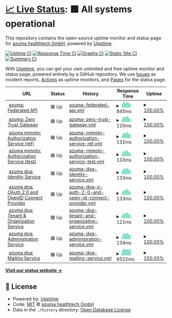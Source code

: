 # [📈 Live Status](https://status.pie.azuma-health.tech): <!--live status--> **🟩 All systems operational**

This repository contains the open-source uptime monitor and status page for [azuma healthtech GmbH](https://status.pie.azuma-health.tech), powered by [Upptime](https://github.com/upptime/upptime).

[![Uptime CI](https://github.com/azuma-healthtech/uptime-pie/workflows/Uptime%20CI/badge.svg)](https://github.com/azuma-healthtech/uptime-pie/actions?query=workflow%3A%22Uptime+CI%22)
[![Response Time CI](https://github.com/azuma-healthtech/uptime-pie/workflows/Response%20Time%20CI/badge.svg)](https://github.com/azuma-healthtech/uptime-pie/actions?query=workflow%3A%22Response+Time+CI%22)
[![Graphs CI](https://github.com/azuma-healthtech/uptime-pie/workflows/Graphs%20CI/badge.svg)](https://github.com/azuma-healthtech/uptime-pie/actions?query=workflow%3A%22Graphs+CI%22)
[![Static Site CI](https://github.com/azuma-healthtech/uptime-pie/workflows/Static%20Site%20CI/badge.svg)](https://github.com/azuma-healthtech/uptime-pie/actions?query=workflow%3A%22Static+Site+CI%22)
[![Summary CI](https://github.com/azuma-healthtech/uptime-pie/workflows/Summary%20CI/badge.svg)](https://github.com/azuma-healthtech/uptime-pie/actions?query=workflow%3A%22Summary+CI%22)

With [Upptime](https://upptime.js.org), you can get your own unlimited and free uptime monitor and status page, powered entirely by a GitHub repository. We use [Issues](https://github.com/azuma-healthtech/uptime-pie/issues) as incident reports, [Actions](https://github.com/azuma-healthtech/uptime-pie/actions) as uptime monitors, and [Pages](https://status.pie.azuma-health.tech) for the status page.

<!--start: status pages-->
<!-- This summary is generated by Upptime (https://github.com/upptime/upptime) -->
<!-- Do not edit this manually, your changes will be overwritten -->
<!-- prettier-ignore -->
| URL | Status | History | Response Time | Uptime |
| --- | ------ | ------- | ------------- | ------ |
| <img alt="" src="https://icons.duckduckgo.com/ip3/pie.azuma-health.tech.ico" height="13"> [azuma: Federated API](https://pie.azuma-health.tech/health/doa-gateway) | 🟩 Up | [azuma-federated-api.yml](https://github.com/azuma-healthtech-public/uptime-pie/commits/HEAD/history/azuma-federated-api.yml) | <details><summary><img alt="Response time graph" src="./graphs/azuma-federated-api/response-time-week.png" height="20"> 845ms</summary><br><a href="https://status.pie.azuma-health.tech/history/azuma-federated-api"><img alt="Response time 628" src="https://img.shields.io/endpoint?url=https%3A%2F%2Fraw.githubusercontent.com%2Fazuma-healthtech-public%2Fuptime-pie%2FHEAD%2Fapi%2Fazuma-federated-api%2Fresponse-time.json"></a><br><a href="https://status.pie.azuma-health.tech/history/azuma-federated-api"><img alt="24-hour response time 648" src="https://img.shields.io/endpoint?url=https%3A%2F%2Fraw.githubusercontent.com%2Fazuma-healthtech-public%2Fuptime-pie%2FHEAD%2Fapi%2Fazuma-federated-api%2Fresponse-time-day.json"></a><br><a href="https://status.pie.azuma-health.tech/history/azuma-federated-api"><img alt="7-day response time 845" src="https://img.shields.io/endpoint?url=https%3A%2F%2Fraw.githubusercontent.com%2Fazuma-healthtech-public%2Fuptime-pie%2FHEAD%2Fapi%2Fazuma-federated-api%2Fresponse-time-week.json"></a><br><a href="https://status.pie.azuma-health.tech/history/azuma-federated-api"><img alt="30-day response time 821" src="https://img.shields.io/endpoint?url=https%3A%2F%2Fraw.githubusercontent.com%2Fazuma-healthtech-public%2Fuptime-pie%2FHEAD%2Fapi%2Fazuma-federated-api%2Fresponse-time-month.json"></a><br><a href="https://status.pie.azuma-health.tech/history/azuma-federated-api"><img alt="1-year response time 697" src="https://img.shields.io/endpoint?url=https%3A%2F%2Fraw.githubusercontent.com%2Fazuma-healthtech-public%2Fuptime-pie%2FHEAD%2Fapi%2Fazuma-federated-api%2Fresponse-time-year.json"></a></details> | <details><summary><a href="https://status.pie.azuma-health.tech/history/azuma-federated-api">100.00%</a></summary><a href="https://status.pie.azuma-health.tech/history/azuma-federated-api"><img alt="All-time uptime 99.99%" src="https://img.shields.io/endpoint?url=https%3A%2F%2Fraw.githubusercontent.com%2Fazuma-healthtech-public%2Fuptime-pie%2FHEAD%2Fapi%2Fazuma-federated-api%2Fuptime.json"></a><br><a href="https://status.pie.azuma-health.tech/history/azuma-federated-api"><img alt="24-hour uptime 100.00%" src="https://img.shields.io/endpoint?url=https%3A%2F%2Fraw.githubusercontent.com%2Fazuma-healthtech-public%2Fuptime-pie%2FHEAD%2Fapi%2Fazuma-federated-api%2Fuptime-day.json"></a><br><a href="https://status.pie.azuma-health.tech/history/azuma-federated-api"><img alt="7-day uptime 100.00%" src="https://img.shields.io/endpoint?url=https%3A%2F%2Fraw.githubusercontent.com%2Fazuma-healthtech-public%2Fuptime-pie%2FHEAD%2Fapi%2Fazuma-federated-api%2Fuptime-week.json"></a><br><a href="https://status.pie.azuma-health.tech/history/azuma-federated-api"><img alt="30-day uptime 100.00%" src="https://img.shields.io/endpoint?url=https%3A%2F%2Fraw.githubusercontent.com%2Fazuma-healthtech-public%2Fuptime-pie%2FHEAD%2Fapi%2Fazuma-federated-api%2Fuptime-month.json"></a><br><a href="https://status.pie.azuma-health.tech/history/azuma-federated-api"><img alt="1-year uptime 99.98%" src="https://img.shields.io/endpoint?url=https%3A%2F%2Fraw.githubusercontent.com%2Fazuma-healthtech-public%2Fuptime-pie%2FHEAD%2Fapi%2Fazuma-federated-api%2Fuptime-year.json"></a></details>
| <img alt="" src="https://icons.duckduckgo.com/ip3/pie.azuma-health.tech.ico" height="13"> [azuma: Zero Trust Gateway](https://pie.azuma-health.tech/health/gateway) | 🟩 Up | [azuma-zero-trust-gateway.yml](https://github.com/azuma-healthtech-public/uptime-pie/commits/HEAD/history/azuma-zero-trust-gateway.yml) | <details><summary><img alt="Response time graph" src="./graphs/azuma-zero-trust-gateway/response-time-week.png" height="20"> 120ms</summary><br><a href="https://status.pie.azuma-health.tech/history/azuma-zero-trust-gateway"><img alt="Response time 108" src="https://img.shields.io/endpoint?url=https%3A%2F%2Fraw.githubusercontent.com%2Fazuma-healthtech-public%2Fuptime-pie%2FHEAD%2Fapi%2Fazuma-zero-trust-gateway%2Fresponse-time.json"></a><br><a href="https://status.pie.azuma-health.tech/history/azuma-zero-trust-gateway"><img alt="24-hour response time 92" src="https://img.shields.io/endpoint?url=https%3A%2F%2Fraw.githubusercontent.com%2Fazuma-healthtech-public%2Fuptime-pie%2FHEAD%2Fapi%2Fazuma-zero-trust-gateway%2Fresponse-time-day.json"></a><br><a href="https://status.pie.azuma-health.tech/history/azuma-zero-trust-gateway"><img alt="7-day response time 120" src="https://img.shields.io/endpoint?url=https%3A%2F%2Fraw.githubusercontent.com%2Fazuma-healthtech-public%2Fuptime-pie%2FHEAD%2Fapi%2Fazuma-zero-trust-gateway%2Fresponse-time-week.json"></a><br><a href="https://status.pie.azuma-health.tech/history/azuma-zero-trust-gateway"><img alt="30-day response time 120" src="https://img.shields.io/endpoint?url=https%3A%2F%2Fraw.githubusercontent.com%2Fazuma-healthtech-public%2Fuptime-pie%2FHEAD%2Fapi%2Fazuma-zero-trust-gateway%2Fresponse-time-month.json"></a><br><a href="https://status.pie.azuma-health.tech/history/azuma-zero-trust-gateway"><img alt="1-year response time 113" src="https://img.shields.io/endpoint?url=https%3A%2F%2Fraw.githubusercontent.com%2Fazuma-healthtech-public%2Fuptime-pie%2FHEAD%2Fapi%2Fazuma-zero-trust-gateway%2Fresponse-time-year.json"></a></details> | <details><summary><a href="https://status.pie.azuma-health.tech/history/azuma-zero-trust-gateway">100.00%</a></summary><a href="https://status.pie.azuma-health.tech/history/azuma-zero-trust-gateway"><img alt="All-time uptime 99.99%" src="https://img.shields.io/endpoint?url=https%3A%2F%2Fraw.githubusercontent.com%2Fazuma-healthtech-public%2Fuptime-pie%2FHEAD%2Fapi%2Fazuma-zero-trust-gateway%2Fuptime.json"></a><br><a href="https://status.pie.azuma-health.tech/history/azuma-zero-trust-gateway"><img alt="24-hour uptime 100.00%" src="https://img.shields.io/endpoint?url=https%3A%2F%2Fraw.githubusercontent.com%2Fazuma-healthtech-public%2Fuptime-pie%2FHEAD%2Fapi%2Fazuma-zero-trust-gateway%2Fuptime-day.json"></a><br><a href="https://status.pie.azuma-health.tech/history/azuma-zero-trust-gateway"><img alt="7-day uptime 100.00%" src="https://img.shields.io/endpoint?url=https%3A%2F%2Fraw.githubusercontent.com%2Fazuma-healthtech-public%2Fuptime-pie%2FHEAD%2Fapi%2Fazuma-zero-trust-gateway%2Fuptime-week.json"></a><br><a href="https://status.pie.azuma-health.tech/history/azuma-zero-trust-gateway"><img alt="30-day uptime 100.00%" src="https://img.shields.io/endpoint?url=https%3A%2F%2Fraw.githubusercontent.com%2Fazuma-healthtech-public%2Fuptime-pie%2FHEAD%2Fapi%2Fazuma-zero-trust-gateway%2Fuptime-month.json"></a><br><a href="https://status.pie.azuma-health.tech/history/azuma-zero-trust-gateway"><img alt="1-year uptime 99.98%" src="https://img.shields.io/endpoint?url=https%3A%2F%2Fraw.githubusercontent.com%2Fazuma-healthtech-public%2Fuptime-pie%2FHEAD%2Fapi%2Fazuma-zero-trust-gateway%2Fuptime-year.json"></a></details>
| <img alt="" src="https://icons.duckduckgo.com/ip3/pie.azuma-health.tech.ico" height="13"> [azuma mimoto: Authorization Service (ref)](https://pie.azuma-health.tech/health/mimoto-auth-ref) | 🟩 Up | [azuma-mimoto-authorization-service-ref.yml](https://github.com/azuma-healthtech-public/uptime-pie/commits/HEAD/history/azuma-mimoto-authorization-service-ref.yml) | <details><summary><img alt="Response time graph" src="./graphs/azuma-mimoto-authorization-service-ref/response-time-week.png" height="20"> 132ms</summary><br><a href="https://status.pie.azuma-health.tech/history/azuma-mimoto-authorization-service-ref"><img alt="Response time 119" src="https://img.shields.io/endpoint?url=https%3A%2F%2Fraw.githubusercontent.com%2Fazuma-healthtech-public%2Fuptime-pie%2FHEAD%2Fapi%2Fazuma-mimoto-authorization-service-ref%2Fresponse-time.json"></a><br><a href="https://status.pie.azuma-health.tech/history/azuma-mimoto-authorization-service-ref"><img alt="24-hour response time 110" src="https://img.shields.io/endpoint?url=https%3A%2F%2Fraw.githubusercontent.com%2Fazuma-healthtech-public%2Fuptime-pie%2FHEAD%2Fapi%2Fazuma-mimoto-authorization-service-ref%2Fresponse-time-day.json"></a><br><a href="https://status.pie.azuma-health.tech/history/azuma-mimoto-authorization-service-ref"><img alt="7-day response time 132" src="https://img.shields.io/endpoint?url=https%3A%2F%2Fraw.githubusercontent.com%2Fazuma-healthtech-public%2Fuptime-pie%2FHEAD%2Fapi%2Fazuma-mimoto-authorization-service-ref%2Fresponse-time-week.json"></a><br><a href="https://status.pie.azuma-health.tech/history/azuma-mimoto-authorization-service-ref"><img alt="30-day response time 133" src="https://img.shields.io/endpoint?url=https%3A%2F%2Fraw.githubusercontent.com%2Fazuma-healthtech-public%2Fuptime-pie%2FHEAD%2Fapi%2Fazuma-mimoto-authorization-service-ref%2Fresponse-time-month.json"></a><br><a href="https://status.pie.azuma-health.tech/history/azuma-mimoto-authorization-service-ref"><img alt="1-year response time 126" src="https://img.shields.io/endpoint?url=https%3A%2F%2Fraw.githubusercontent.com%2Fazuma-healthtech-public%2Fuptime-pie%2FHEAD%2Fapi%2Fazuma-mimoto-authorization-service-ref%2Fresponse-time-year.json"></a></details> | <details><summary><a href="https://status.pie.azuma-health.tech/history/azuma-mimoto-authorization-service-ref">100.00%</a></summary><a href="https://status.pie.azuma-health.tech/history/azuma-mimoto-authorization-service-ref"><img alt="All-time uptime 99.99%" src="https://img.shields.io/endpoint?url=https%3A%2F%2Fraw.githubusercontent.com%2Fazuma-healthtech-public%2Fuptime-pie%2FHEAD%2Fapi%2Fazuma-mimoto-authorization-service-ref%2Fuptime.json"></a><br><a href="https://status.pie.azuma-health.tech/history/azuma-mimoto-authorization-service-ref"><img alt="24-hour uptime 100.00%" src="https://img.shields.io/endpoint?url=https%3A%2F%2Fraw.githubusercontent.com%2Fazuma-healthtech-public%2Fuptime-pie%2FHEAD%2Fapi%2Fazuma-mimoto-authorization-service-ref%2Fuptime-day.json"></a><br><a href="https://status.pie.azuma-health.tech/history/azuma-mimoto-authorization-service-ref"><img alt="7-day uptime 100.00%" src="https://img.shields.io/endpoint?url=https%3A%2F%2Fraw.githubusercontent.com%2Fazuma-healthtech-public%2Fuptime-pie%2FHEAD%2Fapi%2Fazuma-mimoto-authorization-service-ref%2Fuptime-week.json"></a><br><a href="https://status.pie.azuma-health.tech/history/azuma-mimoto-authorization-service-ref"><img alt="30-day uptime 100.00%" src="https://img.shields.io/endpoint?url=https%3A%2F%2Fraw.githubusercontent.com%2Fazuma-healthtech-public%2Fuptime-pie%2FHEAD%2Fapi%2Fazuma-mimoto-authorization-service-ref%2Fuptime-month.json"></a><br><a href="https://status.pie.azuma-health.tech/history/azuma-mimoto-authorization-service-ref"><img alt="1-year uptime 99.98%" src="https://img.shields.io/endpoint?url=https%3A%2F%2Fraw.githubusercontent.com%2Fazuma-healthtech-public%2Fuptime-pie%2FHEAD%2Fapi%2Fazuma-mimoto-authorization-service-ref%2Fuptime-year.json"></a></details>
| <img alt="" src="https://icons.duckduckgo.com/ip3/pie.azuma-health.tech.ico" height="13"> [azuma mimoto: Authorization Service (test)](https://pie.azuma-health.tech/health/mimoto-auth-test) | 🟩 Up | [azuma-mimoto-authorization-service-test.yml](https://github.com/azuma-healthtech-public/uptime-pie/commits/HEAD/history/azuma-mimoto-authorization-service-test.yml) | <details><summary><img alt="Response time graph" src="./graphs/azuma-mimoto-authorization-service-test/response-time-week.png" height="20"> 133ms</summary><br><a href="https://status.pie.azuma-health.tech/history/azuma-mimoto-authorization-service-test"><img alt="Response time 120" src="https://img.shields.io/endpoint?url=https%3A%2F%2Fraw.githubusercontent.com%2Fazuma-healthtech-public%2Fuptime-pie%2FHEAD%2Fapi%2Fazuma-mimoto-authorization-service-test%2Fresponse-time.json"></a><br><a href="https://status.pie.azuma-health.tech/history/azuma-mimoto-authorization-service-test"><img alt="24-hour response time 103" src="https://img.shields.io/endpoint?url=https%3A%2F%2Fraw.githubusercontent.com%2Fazuma-healthtech-public%2Fuptime-pie%2FHEAD%2Fapi%2Fazuma-mimoto-authorization-service-test%2Fresponse-time-day.json"></a><br><a href="https://status.pie.azuma-health.tech/history/azuma-mimoto-authorization-service-test"><img alt="7-day response time 133" src="https://img.shields.io/endpoint?url=https%3A%2F%2Fraw.githubusercontent.com%2Fazuma-healthtech-public%2Fuptime-pie%2FHEAD%2Fapi%2Fazuma-mimoto-authorization-service-test%2Fresponse-time-week.json"></a><br><a href="https://status.pie.azuma-health.tech/history/azuma-mimoto-authorization-service-test"><img alt="30-day response time 138" src="https://img.shields.io/endpoint?url=https%3A%2F%2Fraw.githubusercontent.com%2Fazuma-healthtech-public%2Fuptime-pie%2FHEAD%2Fapi%2Fazuma-mimoto-authorization-service-test%2Fresponse-time-month.json"></a><br><a href="https://status.pie.azuma-health.tech/history/azuma-mimoto-authorization-service-test"><img alt="1-year response time 127" src="https://img.shields.io/endpoint?url=https%3A%2F%2Fraw.githubusercontent.com%2Fazuma-healthtech-public%2Fuptime-pie%2FHEAD%2Fapi%2Fazuma-mimoto-authorization-service-test%2Fresponse-time-year.json"></a></details> | <details><summary><a href="https://status.pie.azuma-health.tech/history/azuma-mimoto-authorization-service-test">100.00%</a></summary><a href="https://status.pie.azuma-health.tech/history/azuma-mimoto-authorization-service-test"><img alt="All-time uptime 99.99%" src="https://img.shields.io/endpoint?url=https%3A%2F%2Fraw.githubusercontent.com%2Fazuma-healthtech-public%2Fuptime-pie%2FHEAD%2Fapi%2Fazuma-mimoto-authorization-service-test%2Fuptime.json"></a><br><a href="https://status.pie.azuma-health.tech/history/azuma-mimoto-authorization-service-test"><img alt="24-hour uptime 100.00%" src="https://img.shields.io/endpoint?url=https%3A%2F%2Fraw.githubusercontent.com%2Fazuma-healthtech-public%2Fuptime-pie%2FHEAD%2Fapi%2Fazuma-mimoto-authorization-service-test%2Fuptime-day.json"></a><br><a href="https://status.pie.azuma-health.tech/history/azuma-mimoto-authorization-service-test"><img alt="7-day uptime 100.00%" src="https://img.shields.io/endpoint?url=https%3A%2F%2Fraw.githubusercontent.com%2Fazuma-healthtech-public%2Fuptime-pie%2FHEAD%2Fapi%2Fazuma-mimoto-authorization-service-test%2Fuptime-week.json"></a><br><a href="https://status.pie.azuma-health.tech/history/azuma-mimoto-authorization-service-test"><img alt="30-day uptime 100.00%" src="https://img.shields.io/endpoint?url=https%3A%2F%2Fraw.githubusercontent.com%2Fazuma-healthtech-public%2Fuptime-pie%2FHEAD%2Fapi%2Fazuma-mimoto-authorization-service-test%2Fuptime-month.json"></a><br><a href="https://status.pie.azuma-health.tech/history/azuma-mimoto-authorization-service-test"><img alt="1-year uptime 99.98%" src="https://img.shields.io/endpoint?url=https%3A%2F%2Fraw.githubusercontent.com%2Fazuma-healthtech-public%2Fuptime-pie%2FHEAD%2Fapi%2Fazuma-mimoto-authorization-service-test%2Fuptime-year.json"></a></details>
| <img alt="" src="https://icons.duckduckgo.com/ip3/pie.azuma-health.tech.ico" height="13"> [azuma doa: Identity Service](https://pie.azuma-health.tech/health/doa-idp) | 🟩 Up | [azuma-doa-identity-service.yml](https://github.com/azuma-healthtech-public/uptime-pie/commits/HEAD/history/azuma-doa-identity-service.yml) | <details><summary><img alt="Response time graph" src="./graphs/azuma-doa-identity-service/response-time-week.png" height="20"> 133ms</summary><br><a href="https://status.pie.azuma-health.tech/history/azuma-doa-identity-service"><img alt="Response time 119" src="https://img.shields.io/endpoint?url=https%3A%2F%2Fraw.githubusercontent.com%2Fazuma-healthtech-public%2Fuptime-pie%2FHEAD%2Fapi%2Fazuma-doa-identity-service%2Fresponse-time.json"></a><br><a href="https://status.pie.azuma-health.tech/history/azuma-doa-identity-service"><img alt="24-hour response time 99" src="https://img.shields.io/endpoint?url=https%3A%2F%2Fraw.githubusercontent.com%2Fazuma-healthtech-public%2Fuptime-pie%2FHEAD%2Fapi%2Fazuma-doa-identity-service%2Fresponse-time-day.json"></a><br><a href="https://status.pie.azuma-health.tech/history/azuma-doa-identity-service"><img alt="7-day response time 133" src="https://img.shields.io/endpoint?url=https%3A%2F%2Fraw.githubusercontent.com%2Fazuma-healthtech-public%2Fuptime-pie%2FHEAD%2Fapi%2Fazuma-doa-identity-service%2Fresponse-time-week.json"></a><br><a href="https://status.pie.azuma-health.tech/history/azuma-doa-identity-service"><img alt="30-day response time 135" src="https://img.shields.io/endpoint?url=https%3A%2F%2Fraw.githubusercontent.com%2Fazuma-healthtech-public%2Fuptime-pie%2FHEAD%2Fapi%2Fazuma-doa-identity-service%2Fresponse-time-month.json"></a><br><a href="https://status.pie.azuma-health.tech/history/azuma-doa-identity-service"><img alt="1-year response time 127" src="https://img.shields.io/endpoint?url=https%3A%2F%2Fraw.githubusercontent.com%2Fazuma-healthtech-public%2Fuptime-pie%2FHEAD%2Fapi%2Fazuma-doa-identity-service%2Fresponse-time-year.json"></a></details> | <details><summary><a href="https://status.pie.azuma-health.tech/history/azuma-doa-identity-service">100.00%</a></summary><a href="https://status.pie.azuma-health.tech/history/azuma-doa-identity-service"><img alt="All-time uptime 100.00%" src="https://img.shields.io/endpoint?url=https%3A%2F%2Fraw.githubusercontent.com%2Fazuma-healthtech-public%2Fuptime-pie%2FHEAD%2Fapi%2Fazuma-doa-identity-service%2Fuptime.json"></a><br><a href="https://status.pie.azuma-health.tech/history/azuma-doa-identity-service"><img alt="24-hour uptime 100.00%" src="https://img.shields.io/endpoint?url=https%3A%2F%2Fraw.githubusercontent.com%2Fazuma-healthtech-public%2Fuptime-pie%2FHEAD%2Fapi%2Fazuma-doa-identity-service%2Fuptime-day.json"></a><br><a href="https://status.pie.azuma-health.tech/history/azuma-doa-identity-service"><img alt="7-day uptime 100.00%" src="https://img.shields.io/endpoint?url=https%3A%2F%2Fraw.githubusercontent.com%2Fazuma-healthtech-public%2Fuptime-pie%2FHEAD%2Fapi%2Fazuma-doa-identity-service%2Fuptime-week.json"></a><br><a href="https://status.pie.azuma-health.tech/history/azuma-doa-identity-service"><img alt="30-day uptime 100.00%" src="https://img.shields.io/endpoint?url=https%3A%2F%2Fraw.githubusercontent.com%2Fazuma-healthtech-public%2Fuptime-pie%2FHEAD%2Fapi%2Fazuma-doa-identity-service%2Fuptime-month.json"></a><br><a href="https://status.pie.azuma-health.tech/history/azuma-doa-identity-service"><img alt="1-year uptime 99.99%" src="https://img.shields.io/endpoint?url=https%3A%2F%2Fraw.githubusercontent.com%2Fazuma-healthtech-public%2Fuptime-pie%2FHEAD%2Fapi%2Fazuma-doa-identity-service%2Fuptime-year.json"></a></details>
| <img alt="" src="https://icons.duckduckgo.com/ip3/pie.azuma-health.tech.ico" height="13"> [azuma doa: OAuth 2.0 and OpenID Connect Provider](https://pie.azuma-health.tech/health/doa-oidc) | 🟩 Up | [azuma-doa-o-auth-2-0-and-open-id-connect-provider.yml](https://github.com/azuma-healthtech-public/uptime-pie/commits/HEAD/history/azuma-doa-o-auth-2-0-and-open-id-connect-provider.yml) | <details><summary><img alt="Response time graph" src="./graphs/azuma-doa-o-auth-2-0-and-open-id-connect-provider/response-time-week.png" height="20"> 133ms</summary><br><a href="https://status.pie.azuma-health.tech/history/azuma-doa-o-auth-2-0-and-open-id-connect-provider"><img alt="Response time 118" src="https://img.shields.io/endpoint?url=https%3A%2F%2Fraw.githubusercontent.com%2Fazuma-healthtech-public%2Fuptime-pie%2FHEAD%2Fapi%2Fazuma-doa-o-auth-2-0-and-open-id-connect-provider%2Fresponse-time.json"></a><br><a href="https://status.pie.azuma-health.tech/history/azuma-doa-o-auth-2-0-and-open-id-connect-provider"><img alt="24-hour response time 99" src="https://img.shields.io/endpoint?url=https%3A%2F%2Fraw.githubusercontent.com%2Fazuma-healthtech-public%2Fuptime-pie%2FHEAD%2Fapi%2Fazuma-doa-o-auth-2-0-and-open-id-connect-provider%2Fresponse-time-day.json"></a><br><a href="https://status.pie.azuma-health.tech/history/azuma-doa-o-auth-2-0-and-open-id-connect-provider"><img alt="7-day response time 133" src="https://img.shields.io/endpoint?url=https%3A%2F%2Fraw.githubusercontent.com%2Fazuma-healthtech-public%2Fuptime-pie%2FHEAD%2Fapi%2Fazuma-doa-o-auth-2-0-and-open-id-connect-provider%2Fresponse-time-week.json"></a><br><a href="https://status.pie.azuma-health.tech/history/azuma-doa-o-auth-2-0-and-open-id-connect-provider"><img alt="30-day response time 137" src="https://img.shields.io/endpoint?url=https%3A%2F%2Fraw.githubusercontent.com%2Fazuma-healthtech-public%2Fuptime-pie%2FHEAD%2Fapi%2Fazuma-doa-o-auth-2-0-and-open-id-connect-provider%2Fresponse-time-month.json"></a><br><a href="https://status.pie.azuma-health.tech/history/azuma-doa-o-auth-2-0-and-open-id-connect-provider"><img alt="1-year response time 127" src="https://img.shields.io/endpoint?url=https%3A%2F%2Fraw.githubusercontent.com%2Fazuma-healthtech-public%2Fuptime-pie%2FHEAD%2Fapi%2Fazuma-doa-o-auth-2-0-and-open-id-connect-provider%2Fresponse-time-year.json"></a></details> | <details><summary><a href="https://status.pie.azuma-health.tech/history/azuma-doa-o-auth-2-0-and-open-id-connect-provider">100.00%</a></summary><a href="https://status.pie.azuma-health.tech/history/azuma-doa-o-auth-2-0-and-open-id-connect-provider"><img alt="All-time uptime 100.00%" src="https://img.shields.io/endpoint?url=https%3A%2F%2Fraw.githubusercontent.com%2Fazuma-healthtech-public%2Fuptime-pie%2FHEAD%2Fapi%2Fazuma-doa-o-auth-2-0-and-open-id-connect-provider%2Fuptime.json"></a><br><a href="https://status.pie.azuma-health.tech/history/azuma-doa-o-auth-2-0-and-open-id-connect-provider"><img alt="24-hour uptime 100.00%" src="https://img.shields.io/endpoint?url=https%3A%2F%2Fraw.githubusercontent.com%2Fazuma-healthtech-public%2Fuptime-pie%2FHEAD%2Fapi%2Fazuma-doa-o-auth-2-0-and-open-id-connect-provider%2Fuptime-day.json"></a><br><a href="https://status.pie.azuma-health.tech/history/azuma-doa-o-auth-2-0-and-open-id-connect-provider"><img alt="7-day uptime 100.00%" src="https://img.shields.io/endpoint?url=https%3A%2F%2Fraw.githubusercontent.com%2Fazuma-healthtech-public%2Fuptime-pie%2FHEAD%2Fapi%2Fazuma-doa-o-auth-2-0-and-open-id-connect-provider%2Fuptime-week.json"></a><br><a href="https://status.pie.azuma-health.tech/history/azuma-doa-o-auth-2-0-and-open-id-connect-provider"><img alt="30-day uptime 100.00%" src="https://img.shields.io/endpoint?url=https%3A%2F%2Fraw.githubusercontent.com%2Fazuma-healthtech-public%2Fuptime-pie%2FHEAD%2Fapi%2Fazuma-doa-o-auth-2-0-and-open-id-connect-provider%2Fuptime-month.json"></a><br><a href="https://status.pie.azuma-health.tech/history/azuma-doa-o-auth-2-0-and-open-id-connect-provider"><img alt="1-year uptime 99.99%" src="https://img.shields.io/endpoint?url=https%3A%2F%2Fraw.githubusercontent.com%2Fazuma-healthtech-public%2Fuptime-pie%2FHEAD%2Fapi%2Fazuma-doa-o-auth-2-0-and-open-id-connect-provider%2Fuptime-year.json"></a></details>
| <img alt="" src="https://icons.duckduckgo.com/ip3/pie.azuma-health.tech.ico" height="13"> [azuma doa: Tenant & Organization Service](https://pie.azuma-health.tech/health/doa-organization) | 🟩 Up | [azuma-doa-tenant-and-organization-service.yml](https://github.com/azuma-healthtech-public/uptime-pie/commits/HEAD/history/azuma-doa-tenant-and-organization-service.yml) | <details><summary><img alt="Response time graph" src="./graphs/azuma-doa-tenant-and-organization-service/response-time-week.png" height="20"> 121ms</summary><br><a href="https://status.pie.azuma-health.tech/history/azuma-doa-tenant-and-organization-service"><img alt="Response time 109" src="https://img.shields.io/endpoint?url=https%3A%2F%2Fraw.githubusercontent.com%2Fazuma-healthtech-public%2Fuptime-pie%2FHEAD%2Fapi%2Fazuma-doa-tenant-and-organization-service%2Fresponse-time.json"></a><br><a href="https://status.pie.azuma-health.tech/history/azuma-doa-tenant-and-organization-service"><img alt="24-hour response time 93" src="https://img.shields.io/endpoint?url=https%3A%2F%2Fraw.githubusercontent.com%2Fazuma-healthtech-public%2Fuptime-pie%2FHEAD%2Fapi%2Fazuma-doa-tenant-and-organization-service%2Fresponse-time-day.json"></a><br><a href="https://status.pie.azuma-health.tech/history/azuma-doa-tenant-and-organization-service"><img alt="7-day response time 121" src="https://img.shields.io/endpoint?url=https%3A%2F%2Fraw.githubusercontent.com%2Fazuma-healthtech-public%2Fuptime-pie%2FHEAD%2Fapi%2Fazuma-doa-tenant-and-organization-service%2Fresponse-time-week.json"></a><br><a href="https://status.pie.azuma-health.tech/history/azuma-doa-tenant-and-organization-service"><img alt="30-day response time 121" src="https://img.shields.io/endpoint?url=https%3A%2F%2Fraw.githubusercontent.com%2Fazuma-healthtech-public%2Fuptime-pie%2FHEAD%2Fapi%2Fazuma-doa-tenant-and-organization-service%2Fresponse-time-month.json"></a><br><a href="https://status.pie.azuma-health.tech/history/azuma-doa-tenant-and-organization-service"><img alt="1-year response time 114" src="https://img.shields.io/endpoint?url=https%3A%2F%2Fraw.githubusercontent.com%2Fazuma-healthtech-public%2Fuptime-pie%2FHEAD%2Fapi%2Fazuma-doa-tenant-and-organization-service%2Fresponse-time-year.json"></a></details> | <details><summary><a href="https://status.pie.azuma-health.tech/history/azuma-doa-tenant-and-organization-service">100.00%</a></summary><a href="https://status.pie.azuma-health.tech/history/azuma-doa-tenant-and-organization-service"><img alt="All-time uptime 100.00%" src="https://img.shields.io/endpoint?url=https%3A%2F%2Fraw.githubusercontent.com%2Fazuma-healthtech-public%2Fuptime-pie%2FHEAD%2Fapi%2Fazuma-doa-tenant-and-organization-service%2Fuptime.json"></a><br><a href="https://status.pie.azuma-health.tech/history/azuma-doa-tenant-and-organization-service"><img alt="24-hour uptime 100.00%" src="https://img.shields.io/endpoint?url=https%3A%2F%2Fraw.githubusercontent.com%2Fazuma-healthtech-public%2Fuptime-pie%2FHEAD%2Fapi%2Fazuma-doa-tenant-and-organization-service%2Fuptime-day.json"></a><br><a href="https://status.pie.azuma-health.tech/history/azuma-doa-tenant-and-organization-service"><img alt="7-day uptime 100.00%" src="https://img.shields.io/endpoint?url=https%3A%2F%2Fraw.githubusercontent.com%2Fazuma-healthtech-public%2Fuptime-pie%2FHEAD%2Fapi%2Fazuma-doa-tenant-and-organization-service%2Fuptime-week.json"></a><br><a href="https://status.pie.azuma-health.tech/history/azuma-doa-tenant-and-organization-service"><img alt="30-day uptime 100.00%" src="https://img.shields.io/endpoint?url=https%3A%2F%2Fraw.githubusercontent.com%2Fazuma-healthtech-public%2Fuptime-pie%2FHEAD%2Fapi%2Fazuma-doa-tenant-and-organization-service%2Fuptime-month.json"></a><br><a href="https://status.pie.azuma-health.tech/history/azuma-doa-tenant-and-organization-service"><img alt="1-year uptime 99.99%" src="https://img.shields.io/endpoint?url=https%3A%2F%2Fraw.githubusercontent.com%2Fazuma-healthtech-public%2Fuptime-pie%2FHEAD%2Fapi%2Fazuma-doa-tenant-and-organization-service%2Fuptime-year.json"></a></details>
| <img alt="" src="https://icons.duckduckgo.com/ip3/pie.azuma-health.tech.ico" height="13"> [azuma doa: Administration Service](https://pie.azuma-health.tech/health/doa-admin) | 🟩 Up | [azuma-doa-administration-service.yml](https://github.com/azuma-healthtech-public/uptime-pie/commits/HEAD/history/azuma-doa-administration-service.yml) | <details><summary><img alt="Response time graph" src="./graphs/azuma-doa-administration-service/response-time-week.png" height="20"> 134ms</summary><br><a href="https://status.pie.azuma-health.tech/history/azuma-doa-administration-service"><img alt="Response time 118" src="https://img.shields.io/endpoint?url=https%3A%2F%2Fraw.githubusercontent.com%2Fazuma-healthtech-public%2Fuptime-pie%2FHEAD%2Fapi%2Fazuma-doa-administration-service%2Fresponse-time.json"></a><br><a href="https://status.pie.azuma-health.tech/history/azuma-doa-administration-service"><img alt="24-hour response time 104" src="https://img.shields.io/endpoint?url=https%3A%2F%2Fraw.githubusercontent.com%2Fazuma-healthtech-public%2Fuptime-pie%2FHEAD%2Fapi%2Fazuma-doa-administration-service%2Fresponse-time-day.json"></a><br><a href="https://status.pie.azuma-health.tech/history/azuma-doa-administration-service"><img alt="7-day response time 134" src="https://img.shields.io/endpoint?url=https%3A%2F%2Fraw.githubusercontent.com%2Fazuma-healthtech-public%2Fuptime-pie%2FHEAD%2Fapi%2Fazuma-doa-administration-service%2Fresponse-time-week.json"></a><br><a href="https://status.pie.azuma-health.tech/history/azuma-doa-administration-service"><img alt="30-day response time 134" src="https://img.shields.io/endpoint?url=https%3A%2F%2Fraw.githubusercontent.com%2Fazuma-healthtech-public%2Fuptime-pie%2FHEAD%2Fapi%2Fazuma-doa-administration-service%2Fresponse-time-month.json"></a><br><a href="https://status.pie.azuma-health.tech/history/azuma-doa-administration-service"><img alt="1-year response time 127" src="https://img.shields.io/endpoint?url=https%3A%2F%2Fraw.githubusercontent.com%2Fazuma-healthtech-public%2Fuptime-pie%2FHEAD%2Fapi%2Fazuma-doa-administration-service%2Fresponse-time-year.json"></a></details> | <details><summary><a href="https://status.pie.azuma-health.tech/history/azuma-doa-administration-service">100.00%</a></summary><a href="https://status.pie.azuma-health.tech/history/azuma-doa-administration-service"><img alt="All-time uptime 100.00%" src="https://img.shields.io/endpoint?url=https%3A%2F%2Fraw.githubusercontent.com%2Fazuma-healthtech-public%2Fuptime-pie%2FHEAD%2Fapi%2Fazuma-doa-administration-service%2Fuptime.json"></a><br><a href="https://status.pie.azuma-health.tech/history/azuma-doa-administration-service"><img alt="24-hour uptime 100.00%" src="https://img.shields.io/endpoint?url=https%3A%2F%2Fraw.githubusercontent.com%2Fazuma-healthtech-public%2Fuptime-pie%2FHEAD%2Fapi%2Fazuma-doa-administration-service%2Fuptime-day.json"></a><br><a href="https://status.pie.azuma-health.tech/history/azuma-doa-administration-service"><img alt="7-day uptime 100.00%" src="https://img.shields.io/endpoint?url=https%3A%2F%2Fraw.githubusercontent.com%2Fazuma-healthtech-public%2Fuptime-pie%2FHEAD%2Fapi%2Fazuma-doa-administration-service%2Fuptime-week.json"></a><br><a href="https://status.pie.azuma-health.tech/history/azuma-doa-administration-service"><img alt="30-day uptime 100.00%" src="https://img.shields.io/endpoint?url=https%3A%2F%2Fraw.githubusercontent.com%2Fazuma-healthtech-public%2Fuptime-pie%2FHEAD%2Fapi%2Fazuma-doa-administration-service%2Fuptime-month.json"></a><br><a href="https://status.pie.azuma-health.tech/history/azuma-doa-administration-service"><img alt="1-year uptime 100.00%" src="https://img.shields.io/endpoint?url=https%3A%2F%2Fraw.githubusercontent.com%2Fazuma-healthtech-public%2Fuptime-pie%2FHEAD%2Fapi%2Fazuma-doa-administration-service%2Fuptime-year.json"></a></details>
| <img alt="" src="https://icons.duckduckgo.com/ip3/pie.azuma-health.tech.ico" height="13"> [azuma doa: Mailing Service](https://pie.azuma-health.tech/health/doa-mailing) | 🟩 Up | [azuma-doa-mailing-service.yml](https://github.com/azuma-healthtech-public/uptime-pie/commits/HEAD/history/azuma-doa-mailing-service.yml) | <details><summary><img alt="Response time graph" src="./graphs/azuma-doa-mailing-service/response-time-week.png" height="20"> 6522ms</summary><br><a href="https://status.pie.azuma-health.tech/history/azuma-doa-mailing-service"><img alt="Response time 7521" src="https://img.shields.io/endpoint?url=https%3A%2F%2Fraw.githubusercontent.com%2Fazuma-healthtech-public%2Fuptime-pie%2FHEAD%2Fapi%2Fazuma-doa-mailing-service%2Fresponse-time.json"></a><br><a href="https://status.pie.azuma-health.tech/history/azuma-doa-mailing-service"><img alt="24-hour response time 6647" src="https://img.shields.io/endpoint?url=https%3A%2F%2Fraw.githubusercontent.com%2Fazuma-healthtech-public%2Fuptime-pie%2FHEAD%2Fapi%2Fazuma-doa-mailing-service%2Fresponse-time-day.json"></a><br><a href="https://status.pie.azuma-health.tech/history/azuma-doa-mailing-service"><img alt="7-day response time 6522" src="https://img.shields.io/endpoint?url=https%3A%2F%2Fraw.githubusercontent.com%2Fazuma-healthtech-public%2Fuptime-pie%2FHEAD%2Fapi%2Fazuma-doa-mailing-service%2Fresponse-time-week.json"></a><br><a href="https://status.pie.azuma-health.tech/history/azuma-doa-mailing-service"><img alt="30-day response time 6683" src="https://img.shields.io/endpoint?url=https%3A%2F%2Fraw.githubusercontent.com%2Fazuma-healthtech-public%2Fuptime-pie%2FHEAD%2Fapi%2Fazuma-doa-mailing-service%2Fresponse-time-month.json"></a><br><a href="https://status.pie.azuma-health.tech/history/azuma-doa-mailing-service"><img alt="1-year response time 7475" src="https://img.shields.io/endpoint?url=https%3A%2F%2Fraw.githubusercontent.com%2Fazuma-healthtech-public%2Fuptime-pie%2FHEAD%2Fapi%2Fazuma-doa-mailing-service%2Fresponse-time-year.json"></a></details> | <details><summary><a href="https://status.pie.azuma-health.tech/history/azuma-doa-mailing-service">100.00%</a></summary><a href="https://status.pie.azuma-health.tech/history/azuma-doa-mailing-service"><img alt="All-time uptime 99.19%" src="https://img.shields.io/endpoint?url=https%3A%2F%2Fraw.githubusercontent.com%2Fazuma-healthtech-public%2Fuptime-pie%2FHEAD%2Fapi%2Fazuma-doa-mailing-service%2Fuptime.json"></a><br><a href="https://status.pie.azuma-health.tech/history/azuma-doa-mailing-service"><img alt="24-hour uptime 100.00%" src="https://img.shields.io/endpoint?url=https%3A%2F%2Fraw.githubusercontent.com%2Fazuma-healthtech-public%2Fuptime-pie%2FHEAD%2Fapi%2Fazuma-doa-mailing-service%2Fuptime-day.json"></a><br><a href="https://status.pie.azuma-health.tech/history/azuma-doa-mailing-service"><img alt="7-day uptime 100.00%" src="https://img.shields.io/endpoint?url=https%3A%2F%2Fraw.githubusercontent.com%2Fazuma-healthtech-public%2Fuptime-pie%2FHEAD%2Fapi%2Fazuma-doa-mailing-service%2Fuptime-week.json"></a><br><a href="https://status.pie.azuma-health.tech/history/azuma-doa-mailing-service"><img alt="30-day uptime 100.00%" src="https://img.shields.io/endpoint?url=https%3A%2F%2Fraw.githubusercontent.com%2Fazuma-healthtech-public%2Fuptime-pie%2FHEAD%2Fapi%2Fazuma-doa-mailing-service%2Fuptime-month.json"></a><br><a href="https://status.pie.azuma-health.tech/history/azuma-doa-mailing-service"><img alt="1-year uptime 99.99%" src="https://img.shields.io/endpoint?url=https%3A%2F%2Fraw.githubusercontent.com%2Fazuma-healthtech-public%2Fuptime-pie%2FHEAD%2Fapi%2Fazuma-doa-mailing-service%2Fuptime-year.json"></a></details>

<!--end: status pages-->

[**Visit our status website →**](https://status.pie.azuma-health.tech)

## 📄 License

- Powered by: [Upptime](https://github.com/upptime/upptime)
- Code: [MIT](./LICENSE) © [azuma healthtech GmbH](https://status.pie.azuma-health.tech)
- Data in the `./history` directory: [Open Database License](https://opendatacommons.org/licenses/odbl/1-0/)
